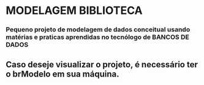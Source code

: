 # MODELAGEM BIBLIOTECA

<h3>Pequeno projeto de modelagem de dados conceitual usando matérias e praticas aprendidas no tecnólogo de <strong>BANCOS DE DADOS</strong></h3>
<h2>Caso deseje visualizar o projeto, é necessário ter o <strong>brModelo</strong> em sua máquina.</h2>

